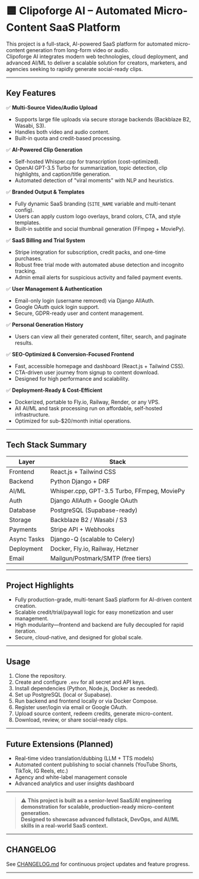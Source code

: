 # 🟦 Clipoforge AI – Automated Micro-Content SaaS Platform

This project is a full-stack, AI-powered SaaS platform for automated micro-content generation from long-form video or audio.  
Clipoforge AI integrates modern web technologies, cloud deployment, and advanced AI/ML to deliver a scalable solution for creators, marketers, and agencies seeking to rapidly generate social-ready clips.

---

## Key Features

✅ **Multi-Source Video/Audio Upload**  
- Supports large file uploads via secure storage backends (Backblaze B2, Wasabi, S3).  
- Handles both video and audio content.  
- Built-in quota and credit-based processing.

✅ **AI-Powered Clip Generation**  
- Self-hosted Whisper.cpp for transcription (cost-optimized).  
- OpenAI GPT-3.5 Turbo for summarization, topic detection, clip highlights, and caption/title generation.  
- Automated detection of "viral moments" with NLP and heuristics.

✅ **Branded Output & Templates**  
- Fully dynamic SaaS branding (`SITE_NAME` variable and multi-tenant config).  
- Users can apply custom logo overlays, brand colors, CTA, and style templates.  
- Built-in subtitle and social thumbnail generation (FFmpeg + MoviePy).

✅ **SaaS Billing and Trial System**  
- Stripe integration for subscription, credit packs, and one-time purchases.  
- Robust free trial mode with automated abuse detection and incognito tracking.  
- Admin email alerts for suspicious activity and failed payment events.

✅ **User Management & Authentication**  
- Email-only login (username removed) via Django AllAuth.  
- Google OAuth quick login support.  
- Secure, GDPR-ready user and content management.

✅ **Personal Generation History**  
- Users can view all their generated content, filter, search, and paginate results.

✅ **SEO-Optimized & Conversion-Focused Frontend**  
- Fast, accessible homepage and dashboard (React.js + Tailwind CSS).  
- CTA-driven user journey from signup to content download.  
- Designed for high performance and scalability.

✅ **Deployment-Ready & Cost-Efficient**  
- Dockerized, portable to Fly.io, Railway, Render, or any VPS.  
- All AI/ML and task processing run on affordable, self-hosted infrastructure.  
- Optimized for sub-$20/month initial operations.

---

## Tech Stack Summary

| Layer      | Stack                        |
| ---------- | --------------------------- |
| Frontend   | React.js + Tailwind CSS     |
| Backend    | Python Django + DRF         |
| AI/ML      | Whisper.cpp, GPT-3.5 Turbo, FFmpeg, MoviePy |
| Auth       | Django AllAuth + Google OAuth |
| Database   | PostgreSQL (Supabase-ready) |
| Storage    | Backblaze B2 / Wasabi / S3  |
| Payments   | Stripe API + Webhooks       |
| Async Tasks| Django-Q (scalable to Celery)|
| Deployment | Docker, Fly.io, Railway, Hetzner |
| Email      | Mailgun/Postmark/SMTP (free tiers) |

---

## Project Highlights

- Fully production-grade, multi-tenant SaaS platform for AI-driven content creation.
- Scalable credit/trial/paywall logic for easy monetization and user management.
- High modularity—frontend and backend are fully decoupled for rapid iteration.
- Secure, cloud-native, and designed for global scale.

---

## Usage

1. Clone the repository.
2. Create and configure `.env` for all secret and API keys.
3. Install dependencies (Python, Node.js, Docker as needed).
4. Set up PostgreSQL (local or Supabase).
5. Run backend and frontend locally or via Docker Compose.
6. Register user/login via email or Google OAuth.
7. Upload source content, redeem credits, generate micro-content.
8. Download, review, or share social-ready clips.

---

## Future Extensions (Planned)

- Real-time video translation/dubbing (LLM + TTS models)
- Automated content publishing to social channels (YouTube Shorts, TikTok, IG Reels, etc.)
- Agency and white-label management console
- Advanced analytics and user insights dashboard

---

> ⚠ **This project is built as a senior-level SaaS/AI engineering demonstration for scalable, production-ready micro-content generation.  
> Designed to showcase advanced fullstack, DevOps, and AI/ML skills in a real-world SaaS context.**

---

## CHANGELOG

See [CHANGELOG.md](CHANGELOG.md) for continuous project updates and feature progress.

---



